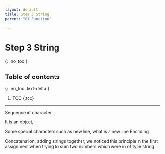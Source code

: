 ```yaml
---
layout: default
title: Step 3 String
parent: "03 Function"

---
```


# Step 3 String
{: .no_toc }

## Table of contents
{: .no_toc .text-delta }

1. TOC
{:toc}

---


Sequence of character 

It is an object, 

Some special characters such as new line, what is a new line
Encoding


Concatenation, adding strings together, we noticed this principle in the first assignment when trying to sum two numbers which were in of type string